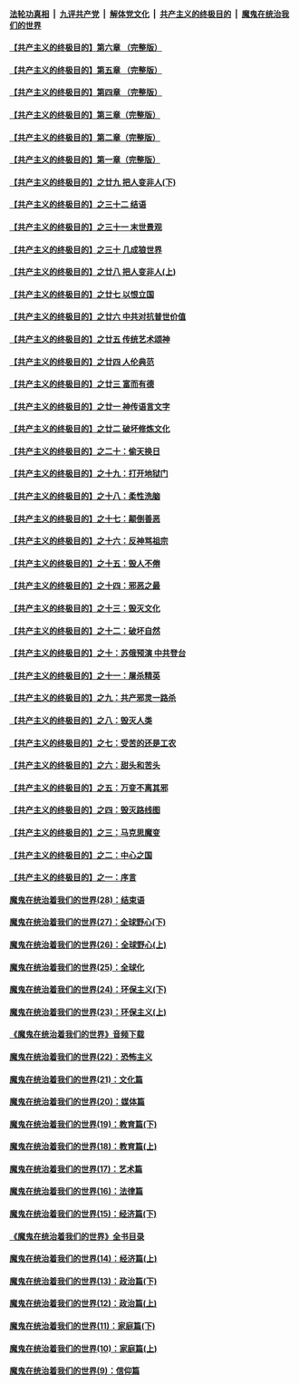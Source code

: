 ####  [法轮功真相](../../../../basic/blob/master/README.md?t=02161413) &nbsp;|&nbsp; [九评共产党](../../../../9ping.md/blob/master/README.md?t=02161413) &nbsp;|&nbsp; [解体党文化](../../../../jtdwh.md/blob/master/README.md?t=02161413)  &nbsp;|&nbsp; [共产主义的终极目的](../../../../gczydzjmd.md/blob/master/README.md?t=02161413) &nbsp;|&nbsp; [魔鬼在统治我们的世界](../../../../mgztzwmdsj.md/blob/master/README.md?t=02161413) 

#### [【共产主义的终极目的】第六章 （完整版）](../pages/nsc422/n11428913.md?t=02161413) 

#### [【共产主义的终极目的】第五章 （完整版）](../pages/nsc422/n11428912.md?t=02161413) 

#### [【共产主义的终极目的】第四章 （完整版）](../pages/nsc422/n11428907.md?t=02161413) 

#### [【共产主义的终极目的】第三章（完整版）](../pages/nsc422/n11428848.md?t=02161413) 

#### [【共产主义的终极目的】第二章（完整版）](../pages/nsc422/n11428831.md?t=02161413) 

#### [【共产主义的终极目的】第一章（完整版）](../pages/nsc422/n11417651.md?t=02161413) 

#### [【共产主义的终极目的】之廿九 把人变非人(下)](../pages/nsc422/n11344140.md?t=02161413) 

#### [【共产主义的终极目的】之三十二 结语](../pages/nsc422/n11360535.md?t=02161413) 

#### [【共产主义的终极目的】之三十一 末世景观](../pages/nsc422/n11351129.md?t=02161413) 

#### [【共产主义的终极目的】之三十 几成狼世界](../pages/nsc422/n11348280.md?t=02161413) 

#### [【共产主义的终极目的】之廿八 把人变非人(上)](../pages/nsc422/n11340492.md?t=02161413) 

#### [【共产主义的终极目的】之廿七 以恨立国](../pages/nsc422/n11336944.md?t=02161413) 

#### [【共产主义的终极目的】之廿六 中共对抗普世价值](../pages/nsc422/n11324785.md?t=02161413) 

#### [【共产主义的终极目的】之廿五 传统艺术颂神](../pages/nsc422/n11296396.md?t=02161413) 

#### [【共产主义的终极目的】之廿四 人伦典范](../pages/nsc422/n11296397.md?t=02161413) 

#### [【共产主义的终极目的】之廿三 富而有德](../pages/nsc422/n11283598.md?t=02161413) 

#### [【共产主义的终极目的】之廿一 神传语言文字](../pages/nsc422/n11263265.md?t=02161413) 

#### [【共产主义的终极目的】之廿二 破坏修炼文化](../pages/nsc422/n11245728.md?t=02161413) 

#### [【共产主义的终极目的】之二十：偷天换日](../pages/nsc422/n11238846.md?t=02161413) 

#### [【共产主义的终极目的】之十九：打开地狱门](../pages/nsc422/n11206376.md?t=02161413) 

#### [【共产主义的终极目的】之十八：柔性洗脑](../pages/nsc422/n11199994.md?t=02161413) 

#### [【共产主义的终极目的】之十七：颠倒善恶](../pages/nsc422/n11179782.md?t=02161413) 

#### [【共产主义的终极目的】之十六：反神骂祖宗](../pages/nsc422/n11166798.md?t=02161413) 

#### [【共产主义的终极目的】之十五：毁人不倦](../pages/nsc422/n11166792.md?t=02161413) 

#### [【共产主义的终极目的】之十四：邪恶之最](../pages/nsc422/n11150249.md?t=02161413) 

#### [【共产主义的终极目的】之十三：毁灭文化](../pages/nsc422/n11135227.md?t=02161413) 

#### [【共产主义的终极目的】之十二：破坏自然](../pages/nsc422/n11135214.md?t=02161413) 

#### [【共产主义的终极目的】之十：苏俄预演 中共登台](../pages/nsc422/n11118424.md?t=02161413) 

#### [【共产主义的终极目的】之十一：屠杀精英](../pages/nsc422/n11118442.md?t=02161413) 

#### [【共产主义的终极目的】之九：共产邪灵一路杀](../pages/nsc422/n11114139.md?t=02161413) 

#### [【共产主义的终极目的】之八：毁灭人类](../pages/nsc422/n11108503.md?t=02161413) 

#### [【共产主义的终极目的】之七：受苦的还是工农](../pages/nsc422/n11101809.md?t=02161413) 

#### [【共产主义的终极目的】之六：甜头和苦头](../pages/nsc422/n11096971.md?t=02161413) 

#### [【共产主义的终极目的】之五：万变不离其邪](../pages/nsc422/n11091285.md?t=02161413) 

#### [【共产主义的终极目的】之四：毁灭路线图](../pages/nsc422/n11086284.md?t=02161413) 

#### [【共产主义的终极目的】之三：马克思魔变](../pages/nsc422/n11061941.md?t=02161413) 

#### [【共产主义的终极目的】之二：中心之国](../pages/nsc422/n11047728.md?t=02161413) 

#### [【共产主义的终极目的】之一：序言](../pages/nsc422/n11086077.md?t=02161413) 

#### [魔鬼在统治着我们的世界(28)：结束语](../pages/nsc422/n10936246.md?t=02161413) 

#### [魔鬼在统治着我们的世界(27)：全球野心(下)](../pages/nsc422/n10928319.md?t=02161413) 

#### [魔鬼在统治着我们的世界(26)：全球野心(上)](../pages/nsc422/n10900318.md?t=02161413) 

#### [魔鬼在统治着我们的世界(25)：全球化](../pages/nsc422/n10788205.md?t=02161413) 

#### [魔鬼在统治着我们的世界(24)：环保主义(下)](../pages/nsc422/n10695307.md?t=02161413) 

#### [魔鬼在统治着我们的世界(23)：环保主义(上)](../pages/nsc422/n10688613.md?t=02161413) 

#### [《魔鬼在统治着我们的世界》音频下载](../pages/nsc422/n10635553.md?t=02161413) 

#### [魔鬼在统治着我们的世界(22)：恐怖主义](../pages/nsc422/n10614727.md?t=02161413) 

#### [魔鬼在统治着我们的世界(21)：文化篇](../pages/nsc422/n10597706.md?t=02161413) 

#### [魔鬼在统治着我们的世界(20)：媒体篇](../pages/nsc422/n10586579.md?t=02161413) 

#### [魔鬼在统治着我们的世界(19)：教育篇(下)](../pages/nsc422/n10564808.md?t=02161413) 

#### [魔鬼在统治着我们的世界(18)：教育篇(上)](../pages/nsc422/n10526970.md?t=02161413) 

#### [魔鬼在统治着我们的世界(17)：艺术篇](../pages/nsc422/n10499093.md?t=02161413) 

#### [魔鬼在统治着我们的世界(16)：法律篇](../pages/nsc422/n10485969.md?t=02161413) 

#### [魔鬼在统治着我们的世界(15)：经济篇(下)](../pages/nsc422/n10469975.md?t=02161413) 

#### [《魔鬼在统治着我们的世界》全书目录](../pages/nsc422/n10464261.md?t=02161413) 

#### [魔鬼在统治着我们的世界(14)：经济篇(上)](../pages/nsc422/n10457370.md?t=02161413) 

#### [魔鬼在统治着我们的世界(13)：政治篇(下)](../pages/nsc422/n10448270.md?t=02161413) 

#### [魔鬼在统治着我们的世界(12)：政治篇(上)](../pages/nsc422/n10444576.md?t=02161413) 

#### [魔鬼在统治着我们的世界(11)：家庭篇(下)](../pages/nsc422/n10440961.md?t=02161413) 

#### [魔鬼在统治着我们的世界(10)：家庭篇(上)](../pages/nsc422/n10435448.md?t=02161413) 

#### [魔鬼在统治着我们的世界(9)：信仰篇](../pages/nsc422/n10432159.md?t=02161413) 

